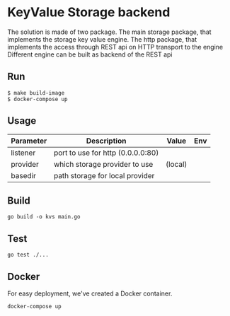 # KeyValue Storage backend

The solution is made of two package.
The main storage package, that implements the storage key value engine.
The http package, that implements the access through REST api on HTTP transport to the engine 
Different engine can be built as backend of the REST api

## Run

```
$ make build-image
$ docker-compose up
```


## Usage
Parameter | Description | Value | Env
--- | --- | --- | ---
listener | port to use for http (0.0.0.0:80) | |
provider | which storage provider to use | (local) |
basedir | path storage for local provider| |

## Build

```
go build -o kvs main.go
```

## Test

```
go test ./...
```

## Docker

For easy deployment, we've created a Docker container.

```
docker-compose up
```